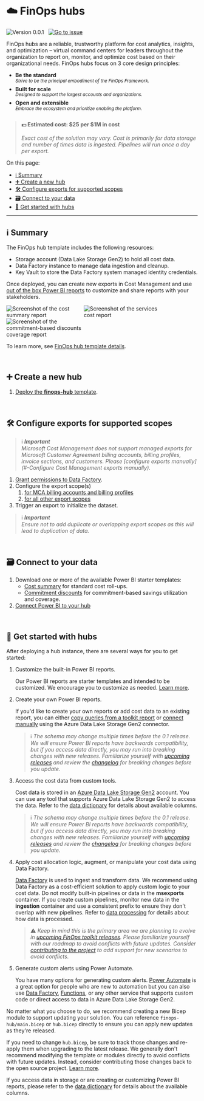 # ☁️ FinOps hubs

![Version 0.0.1](https://img.shields.io/badge/version-0.0.1-darkgreen)
&nbsp;
[![Go to issue](https://img.shields.io/github/issues/detail/title/microsoft/cloud-hubs/1?label=roadmap)](https://github.com/microsoft/cloud-hubs/issues/1)

FinOps hubs are a reliable, trustworthy platform for cost analytics, insights, and optimization – virtual command centers for leaders throughout the organization to report on, monitor, and optimize cost based on their organizational needs. FinOps hubs focus on 3 core design principles:

- **Be the standard**<br>_<sup>Strive to be the principal embodiment of the FinOps Framework.</sup>_
- **Built for scale**<br>_<sup>Designed to support the largest accounts and organizations.</sup>_
- **Open and extensible**<br>_<sup>Embrace the ecosystem and prioritize enabling the platform.</sup>_

> #### 💵 Estimated cost: $25 per $1M in cost <!-- markdownlint-disable-line -->
>
> _Exact cost of the solution may vary. Cost is primarily for data storage and number of times data is ingested. Pipelines will run once a day per export._

On this page:

- [ℹ️ Summary](#ℹ️-summary)
- [➕ Create a new hub](#-create-a-new-hub)
- [🛠️ Configure exports for supported scopes](#️-configure-exports-for-supported-scopes)
- [🗃️ Connect to your data](#️-connect-to-your-data)
- [🛫 Get started with hubs](#-get-started-with-hubs)

---

## ℹ️ Summary

The FinOps hub template includes the following resources:

- Storage account (Data Lake Storage Gen2) to hold all cost data.
- Data Factory instance to manage data ingestion and cleanup.
- Key Vault to store the Data Factory system managed identity credentials.

Once deployed, you can create new exports in Cost Management and use [out of the box Power BI reports](reports) to customize and share reports with your stakeholders.

<img alt="Screenshot of the cost summary report" style="max-width:200px" src="https://user-images.githubusercontent.com/399533/216882658-45f026f1-c895-48ca-81e2-35765af8e29e.png">
<img alt="Screenshot of the services cost report" style="max-width:200px" src="https://user-images.githubusercontent.com/399533/216882700-4e04b589-0580-4e49-9b40-9f5948792975.png">
<img alt="Screenshot of the commitment-based discounts coverage report" style="max-width:200px" src="https://user-images.githubusercontent.com/399533/216882916-bb7ecfa3-d092-4ae2-88e1-7a0425c14dca.png">

To learn more, see [FinOps hub template details](template.md).

<br>

## ➕ Create a new hub

1. [Deploy the **finops-hub** template](../deploy).

<br>

## 🛠️ Configure exports for supported scopes

> ℹ️ _**Important**<br>Microsoft Cost Management does not support managed exports for Microsoft Customer Agreement billing accounts, billing profiles, invoice sections, and customers. Please [configure exports manually](#-Configure Cost Management exports manually)._

1. [Grant permissions to Data Factory](./configure-permissions.md).
2. Configure the export scope(s)
   1. [for MCA billing accounts and billing profiles](./configure-cm-exports.md)
   2. [for all other export scopes](./configure-managed-exports.md)
3. Trigger an export to initialize the dataset.
  
  > ℹ️ _**Important**<br>Ensure not to add duplicate or overlapping export scopes as this will lead to duplication of data._

<br>

## 🗃️ Connect to your data

1. Download one or more of the available Power BI starter templates:
   - [Cost summary](./reports/cost-summary.md) for standard cost roll-ups.
   - [Commitment discounts](./reports/commitment-discounts.md) for commitment-based savings utilization and coverage.
2. [Connect Power BI to your hub](./reports/README.md#setup-a-finops-toolkit-report)

<br>

## 🛫 Get started with hubs

After deploying a hub instance, there are several ways for you to get started:

1. Customize the built-in Power BI reports.

   Our Power BI reports are starter templates and intended to be customized. We encourage you to customize as needed. [Learn more](./reports).

2. Create your own Power BI reports.

   If you'd like to create your own reports or add cost data to an existing report, you can either [copy queries from a toolkit report](./reports/README.md#setup-a-finops-toolkit-report) or [connect manually](./reports/README.md#connect-manually) using the Azure Data Lake Storage Gen2 connector.

   <!-- NOTE TO CONTRIBUTORS: Keep this info note in sync with the same one under #3 below. -->

   > ℹ️ _The schema may change multiple times before the 0.1 release. We will ensure Power BI reports have backwards compatibility, but if you access data directly, you may run into breaking changes with new releases. Familiarize yourself with [upcoming releases](https://aka.ms/finops/toolkit/roadmap) and review the [changelog](changelog.md) for breaking changes before you update._

3. Access the cost data from custom tools.

   Cost data is stored in an [Azure Data Lake Storage Gen2](https://learn.microsoft.com/azure/storage/blobs/data-lake-storage-introduction) account. You can use any tool that supports Azure Data Lake Storage Gen2 to access the data. Refer to the [data dictionary](./data-dictionary.md) for details about available columns.

   <!-- NOTE TO CONTRIBUTORS: Keep this info note in sync with the same one under #2 above. -->

   > ℹ️ _The schema may change multiple times before the 0.1 release. We will ensure Power BI reports have backwards compatibility, but if you access data directly, you may run into breaking changes with new releases. Familiarize yourself with [upcoming releases](https://aka.ms/finops/toolkit/roadmap) and review the [changelog](changelog.md) for breaking changes before you update._

4. Apply cost allocation logic, augment, or manipulate your cost data using Data Factory.

   [Data Factory](https://learn.microsoft.com/azure/data-factory/introduction) is used to ingest and transform data. We recommend using Data Factory as a cost-efficient solution to apply custom logic to your cost data. Do not modify built-in pipelines or data in the **msexports** container. If you create custom pipelines, monitor new data in the **ingestion** container and use a consistent prefix to ensure they don't overlap with new pipelines. Refer to [data processing](./data-processing.md) for details about how data is processed.

   > ⚠️ _Keep in mind this is the primary area we are planning to evolve in [upcoming FinOps toolkit releases](https://aka.ms/finops/toolkit/roadmap). Please familiarize yourself with our roadmap to avoid conflicts with future updates. Consider [contributing to the project](../CONTRIBUTING.md) to add support for new scenarios to avoid conflicts._

5. Generate custom alerts using Power Automate.

   You have many options for generating custom alerts. [Power Automate](https://powerautomate.microsoft.com/connectors/details/shared_azureblob/azure-blob-storage) is a great option for people who are new to automation but you can also use [Data Factory](https://learn.microsoft.com/azure/data-factory/introduction), [Functions](https://learn.microsoft.com/azure/azure-functions/functions-overview), or any other service that supports custom code or direct access to data in Azure Data Lake Storage Gen2.

No matter what you choose to do, we recommend creating a new Bicep module to support updating your solution. You can reference `finops-hub/main.bicep` or `hub.bicep` directly to ensure you can apply new updates as they're released.

If you need to change `hub.bicep`, be sure to track those changes and re-apply them when upgrading to the latest release. We generally don't recommend modifying the template or modules directly to avoid conflicts with future updates. Instead, consider contributing those changes back to the open source project. [Learn more](../CONTRIBUTING.md).

If you access data in storage or are creating or customizing Power BI reports, please refer to the [data dictionary](data-dictionary.md) for details about the available columns.

<br>
